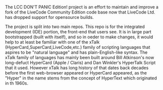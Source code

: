 The LCC DON'T PANIC Edition! project is an effort to maintain and improve a fork of the LiveCode Community Edition code base now that LiveCode Ltd. has dropped support for opensource builds.

The project is split into two main repos. This repo is for the integrated development (IDE) portion, the front-end that users see. It is in large part bootstrapped (built with itself), and so in oeder to make changes, it would help to at least be familiar with one of the xTalk (HyperCard,SuperCard,LiveCode,etc.) family of scripting languages that aspires to be "natural language" and has plain-English-like syntax. The xTalk family of languages has mainly been built around Bill Atkinson's now long-defuct HyperCard (Apple / Claris) and Dan Winkler's HyperTalk Script that it used. However xTalk has long history of that dates back decades before the first web-browser appeared or HyperCard appeared, as the "Hyper" in the name stems from the concept of HyperText which originated in th 1960s.
